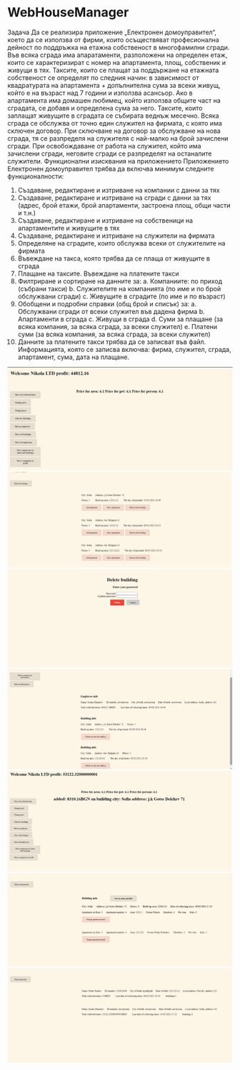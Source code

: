# WebHouseManager
Задача
Да се реализира приложение „Електронен домоуправител“, което да се използва от фирми, които осъществяват професионална дейност по поддръжка на етажна собственост в многофамилни сгради. Във всяка сграда има апаратаменти, разположени на определен етаж, които се характеризират с номер на апартамента, площ, собственик и живущи в тях. Таксите, които се плащат за поддържане на етажната собственост се определят по следния начин: в зависимост от квадратурата на апартамента + допълнителна сума за всеки живущ, който е на възраст над 7 години и използва асансьор. Ако в апартамента има домашен любимец, който използва общите част на сградата, се добавя и определена сума за него. Таксите, които заплащат живущите в сградата се събирата веднъж месечно. Всяка сграда се обслужва от точно един служител на фирмата, с която има сключен договор. При сключване на договор за обслужване на нова сграда, тя се разпределя на служителя с най-малко на брой зачислени сгради. При освобождаване от работа на служител, който има зачислени сгради, неговите сгради се разпределят на останалите служители.
Функционални изисквания на приложението
Приложението Електронен домоуправител трябва да включва минимум следните функционалности:
1. Създаване, редактиране и изтриване на компании с данни за тях
2. Създаване, редактиране и изтриване на сгради с данни за тях (адрес, брой етажи, брой апартаменти, застроена площ, общи части и т.н.)
3. Създаване, редактиране и изтриване на собственици на апартаментите и живущите в тях
4. Създаване, редактиране и изтриване на служители на фирмата
5. Определяне на сградите, които обслужва всеки от служителите на фирмата
6. Въвеждане на такса, която трябва да се плаща от живущите в сграда
7. Плащане на таксите. Въвеждане на платените такси
8. Филтриране и сортиране на данните за:
a. Компаниите: по приход (събрани такси)
b. Служителите на компанията (по име и по брой обслужвани сгради)
c. Живущите в сградите (по име и по възраст)
9. Обобщени и подробни справки (общ брой и списък) за:
a. Обслужвани сгради от всеки служител във дадена фирма
b. Апартаменти в сграда
c. Живущи в сграда
d. Суми за плащане (за всяка компания, за всяка сграда, за всеки служител)
e. Платени суми (за всяка компания, за всяка сграда, за всеки служител)
10. Данните за платените такси трябва да се записват във файл. Информацията, която се записва включва: фирма, служител, сграда, апартамент, сума, дата на плащане.

![](images/1.png)
![](images/2.png)
![](images/3.png)
![](images/4.png)
![](images/5.png)
![](images/6.png)
![](images/7.png)
